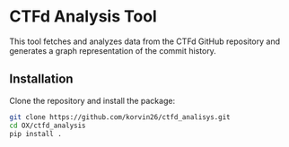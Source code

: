 # CTFd Analysis Tool

This tool fetches and analyzes data from the CTFd GitHub repository and generates a graph representation of the commit history.

## Installation

Clone the repository and install the package:

```bash
git clone https://github.com/korvin26/ctfd_analisys.git
cd OX/ctfd_analysis
pip install .
